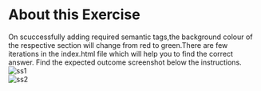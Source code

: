 # About this Exercise
On scuccessfully adding required semantic tags,the background colour of the respective section will change from red to green.There are few iterations in the index.html file which will help you to find the correct answer.
Find the expected outcome screenshot below the instructions.
![ss1](https://user-images.githubusercontent.com/91215261/173806134-06389600-544b-4554-8dcb-4609dcb49340.jpg)
</br>
![ss2](https://user-images.githubusercontent.com/91215261/173806119-e5d332e7-73ee-49b0-8d58-3c508b9621ad.jpg)
